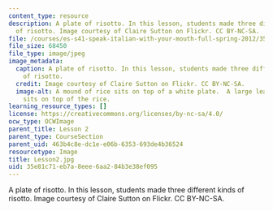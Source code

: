 ```yaml
---
content_type: resource
description: A plate of risotto. In this lesson, students made three different kinds
  of risotto. Image courtesy of Claire Sutton on Flickr. CC BY-NC-SA.
file: /courses/es-s41-speak-italian-with-your-mouth-full-spring-2012/35e81c71eb7a8eee6aa284b3e38ef095_Lesson2.jpg
file_size: 68450
file_type: image/jpeg
image_metadata:
  caption: A plate of risotto. In this lesson, students made three different kinds
    of risotto.
  credit: Image courtesy of Claire Sutton on Flickr. CC BY-NC-SA.
  image-alt: A mound of rice sits on top of a white plate.  A large leafy green vegetable
    sits on top of the rice.
learning_resource_types: []
license: https://creativecommons.org/licenses/by-nc-sa/4.0/
ocw_type: OCWImage
parent_title: Lesson 2
parent_type: CourseSection
parent_uid: 463b4c8e-dc1e-e06b-6353-693de4b36524
resourcetype: Image
title: Lesson2.jpg
uid: 35e81c71-eb7a-8eee-6aa2-84b3e38ef095
---
```

A plate of risotto. In this lesson, students made three different kinds of risotto. Image courtesy of Claire Sutton on Flickr. CC BY-NC-SA.